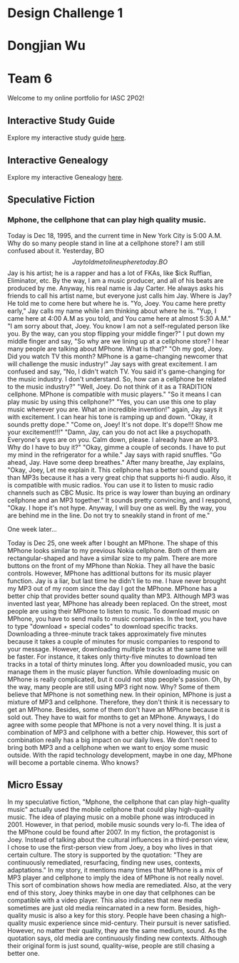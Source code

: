 # Design Challenge 1
# Dongjian Wu 
# Team 6

Welcome to my online portfolio for IASC 2P02!

## Interactive Study Guide

Explore my interactive study guide [here](2P02T6IASG.html).

## Interactive Genealogy

Explore my interactive Genealogy [here](InteractiveGenealogy.html).

## Speculative Fiction

### Mphone, the cellphone that can play high quality music. 

Today is Dec 18, 1995, and the current time in New York City is 5:00 A.M.  Why do so many people stand in line at a cellphone store? I am still confused about it. Yesterday, BO$$ Jay told me to line up here today. BO$$ Jay is his artist; he is a rapper and has a lot of FKAs, like $ick Ruffian, Eliminator, etc. By the way, I am a music producer, and all of his beats are produced by me. Anyway, his real name is Jay Carter. He always asks his friends to call his artist name, but everyone just calls him Jay. Where is Jay? He told me to come here but where he is. 
"Yo, Joey. You came here pretty early," Jay calls my name while I am thinking about where he is.
"Yup, I came here at 4:00 A.M as you told, and You came here at almost 5:30 A.M."
"I am sorry about that, Joey. You know I am not a self-regulated person like you. By the way, can you stop flipping your middle finger?"
I put down my middle finger and say, "So why are we lining up at a cellphone store? I hear many people are talking about MPhone. What is that?"
"Oh my god, Joey. Did you watch TV this month? MPhone is a game-changing newcomer that will challenge the music industry!" Jay says with great excitement.
I am confused and say, "No, I didn't watch TV. You said it's game-changing for the music industry. I don't understand. So, how can a cellphone be related to the music industry?" 
"Well, Joey. Do not think of it as a TRADITION cellphone. MPhone is compatible with music players."
"So it means I can play music by using this cellphone?"
"Yes, you can use this one to play music wherever you are. What an incredible invention!" again, Jay says it with excitement. I can hear his tone is ramping up and down.
"Okay, it sounds pretty dope."
"Come on, Joey! It's not dope. It's dope!!! Show me your excitement!!!"
"Damn, Jay, can you do not act like a psychopath. Everyone's eyes are on you. Calm down, please. I already have an MP3. Why do I have to buy it?"
"Okay, gimme a couple of seconds. I have to put my mind in the refrigerator for a while." Jay says with rapid snuffles.
"Go ahead, Jay. Have some deep breathes."
After many breathe, Jay explains, "Okay, Joey, Let me explain it. This cellphone has a better sound quality than MP3s because it has a very great chip that supports hi-fi audio. Also, it is compatible with music radios. You can use it to listen to music radio channels such as CBC Music. Its price is way lower than buying an ordinary cellphone and an MP3 together."
It sounds pretty convincing, and I respond, "Okay. I hope it's not hype. Anyway, I will buy one as well. By the way, you are behind me in the line. Do not try to sneakily stand in front of me."

One week later...

Today is Dec 25, one week after I bought an MPhone. The shape of this MPhone looks similar to my previous Nokia cellphone. Both of them are rectangular-shaped and have a similar size to my palm. There are more buttons on the front of my MPhone than Nokia. They all have the basic controls. However, MPhone has adittional buttons for its music player function. Jay is a liar, but last time he didn't lie to me. I have never brought my MP3 out of my room since the day I got the MPhone.  MPhone has a better chip that provides better sound quality than MP3. Although MP3 was invented last year, MPhone has already been replaced. On the street, most people are using their MPhone to listen to music. To download music on MPhone, you have to send mails to music companies. In the text,  you have to type "download + special codes" to download specific tracks. Downloading a three-minute track takes approximately five minutes because it takes a couple of minutes for music companies to respond to your message. However, downloading multiple tracks at the same time will be faster. For instance, it takes only thirty-five minutes to download ten tracks in a total of thirty minutes long. After you downloaded music, you can manage them in the music player function. While downloading music on MPhone is really complicated, but it could not stop people's passion. Oh, by the way, many people are still using MP3 right now. Why? Some of them believe that MPhone is not something new. In their opinion, MPhone is just a mixture of MP3 and cellphone. Therefore, they don't think it is necessary to get an MPhone. Besides, some of them don't have an MPhone because it is sold out. They have to wait for months to get an MPhone.
Anyways, I do agree with some people that MPhone is not a very novel thing. It is just a combination of MP3 and cellphone with a better chip. However, this sort of combination really has a big impact on our daily lives. We don't need to bring both MP3 and a cellphone when we want to enjoy some music outside. With the rapid technology development, maybe in one day, MPhone will become a portable cinema. Who knows? 

## Micro Essay

In my speculative fiction, "Mphone, the cellphone that can play high-quality music" actually used the mobile cellphone that could play high-quality music. The idea of playing music on a mobile phone was introduced in 2001. However, in that period, mobile music sounds very lo-fi.  The idea of the MPhone could be found after 2007. In my fiction, the protagonist is Joey. Instead of talking about the cultural influences in a third-person view, I chose to use the first-person view from Joey, a boy who lives in that certain culture. The story is supported by the quotation: "They are continuously remediated, resurfacing, finding new uses, contexts, adaptations." In my story, it mentions many times that MPhone is a mix of MP3 player and cellphone to imply the idea of MPhone is not really novel. This sort of combination shows how media are remediated. Also, at the very end of this story, Joey thinks maybe in one day that cellphones can be compatible with a video player. This also indicates that new media sometimes are just old media reincarnated in a new form. Besides, high-quality music is also a key for this story. People have been chasing a high-quality music experience since mid-century. Their pursuit is never satisfied. However, no matter their quality, they are the same medium, sound. As the quotation says, old media are continuously finding new contexts. Although their original form is just sound, quality-wise, people are still chasing a better one.
